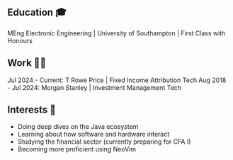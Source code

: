 ## Education 🎓
MEng Electronic Engineering | University of Southampton | First Class with Honours

## Work 🧑‍💻
Jul 2024 - Current: T Rowe Price | Fixed Income Attribution Tech
Aug 2018 - Jul 2024: Morgan Stanley | Investment Management Tech

## Interests 📖
- Doing deep dives on the Java ecosystem
- Learning about how software and hardware interact
- Studying the financial sector (currently preparing for CFA I)
- Becoming more proficient using NeoVim
